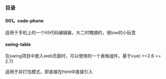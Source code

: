 
### 目录

#### 001。code-phone

适用于手机上的一个h5代码编辑器，大二时瞎搞的，很low的小玩意

#### swing-table

在swing项目中嵌入web页面时，可以使用的一个表格组件，基于vue( >=2.6 <= 2.7)

适用于非打包模式，即直接在html中直接引入<script src="xx/vue.min.js">
